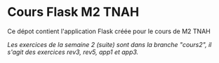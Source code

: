 # Cours Flask M2 TNAH

Ce dépot contient l'application Flask créée pour le cours de M2 TNAH

_Les exercices de la semaine 2 (suite) sont dans la branche "cours2", il s'agit des exercices rev3, rev5, app1 et app3._
